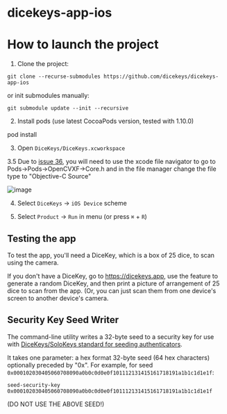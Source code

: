 # dicekeys-app-ios

# How to launch the project

1. Clone the project:

`git clone --recurse-submodules https://github.com/dicekeys/dicekeys-app-ios` 

or init submodules manually:

`git submodule update --init --recursive`

2. Install pods (use latest CocoaPods version, tested with 1.10.0)

pod install

3. Open `DiceKeys/DiceKeys.xcworkspace`

3.5 Due to [issue 36](https://github.com/dicekeys/dicekeys-app-ios/issues/36), you will need to use the xcode file navigator to go to Pods->Pods->OpenCVXF->Core.h and in the file manager change the file type to "Objective-C Source"

![image](https://user-images.githubusercontent.com/8259431/104119697-8d7ca500-5374-11eb-9e28-a3ccec651383.png)

4. Select `DiceKeys` → `iOS Device` scheme

5. Select `Product` → `Run` in menu (or press `⌘` + `R`)


## Testing the app

To test the app, you'll need a DiceKey, which is a box of 25 dice, to scan using the camera.

If you don't have a DiceKey, go to https://dicekeys.app, use the feature to generate a random DiceKey, and then print a picture of arrangement of 25 dice to scan from the app. (Or, you can just scan them from one device's screen to another device's camera.

## Security Key Seed Writer

The command-line utility writes a 32-byte seed to a security key for use with [DiceKeys/SoloKeys standard for seeding authenticators](https://github.com/dicekeys/seeding-webauthn).

It takes one parameter: a hex format 32-byte seed (64 hex characters) optionally preceded by "0x".  For example, for seed `0x000102030405060708090a0b0c0d0e0f101112131415161718191a1b1c1d1e1f`:

```
seed-security-key 0x000102030405060708090a0b0c0d0e0f101112131415161718191a1b1c1d1e1f
```

 (DO NOT USE THE ABOVE SEED!)
